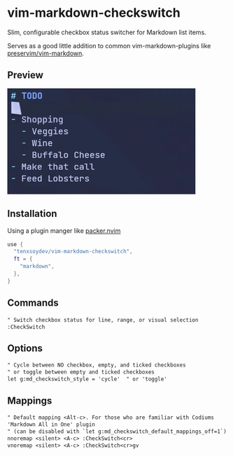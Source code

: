 # vim-markdown-checkswitch

Slim, configurable checkbox status switcher for Markdown list items.<br> 

Serves as a good little addition to common vim-markdown-plugins like [preservim/vim-markdown][1].

## Preview

![](preview.gif)

## Installation

Using a plugin manger like [packer.nvim](https://github.com/wbthomason/packer.nvim)

```lua
use {
  "tenxsoydev/vim-markdown-checkswitch",
  ft = {
    "markdown",
  },
}
```

## Commands

```vim
" Switch checkbox status for line, range, or visual selection
:CheckSwitch
```

## Options

```vim
" Cycle between NO checkbox, empty, and ticked checkboxes 
" or toggle between empty and ticked checkboxes
let g:md_checkswitch_style = 'cycle'  " or 'toggle'
```

## Mappings

```vim
" Default mapping <Alt-c>. For those who are familiar with Codiums 'Markdown All in One' plugin 
" (can be disabled with `let g:md_checkswitch_default_mappings_off=1`)
nnoremap <silent> <A-c> :CheckSwitch<cr>
vnoremap <silent> <A-c> :CheckSwitch<cr>gv
```

[1]: https://github.com/preservim/vim-markdown
